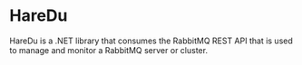 HareDu
======

HareDu is a .NET library that consumes the RabbitMQ REST API that is used to manage and monitor a RabbitMQ server or cluster.
